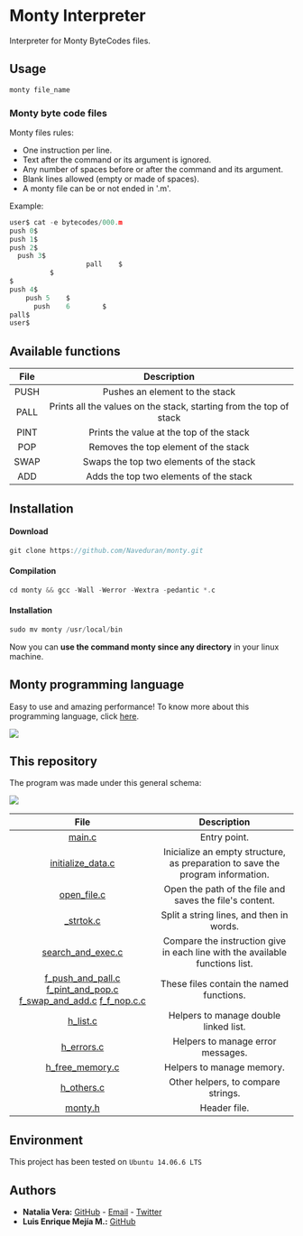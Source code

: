 # Monty Interpreter

Interpreter for Monty ByteCodes files.

## Usage

```c
monty file_name
````

### Monty byte code files

Monty files rules:
* One instruction per line.
* Text after the command or its argument is ignored.
* Any number of spaces before or after the command and its argument.
* Blank lines allowed (empty or made of spaces).
* A monty file can be or not ended in '.m'. 

Example:

```c
user$ cat -e bytecodes/000.m
push 0$
push 1$
push 2$
  push 3$
                   pall    $
          $
$
push 4$
    push 5    $
      push    6        $
pall$
user$
````

## Available functions

|File|Description|
|:-:|:-:|
|PUSH|Pushes an element to the stack|
|PALL|Prints all the values on the stack, starting from the top of stack|
|PINT|Prints the value at the top of the stack|
|POP|Removes the top element of the stack|
|SWAP|Swaps the top two elements of the stack|
|ADD|Adds the top two elements of the stack|

## Installation
#### Download
 ```c
git clone https://github.com/Naveduran/monty.git
````
#### Compilation
```c
cd monty && gcc -Wall -Werror -Wextra -pedantic *.c
````
#### Installation
```c
sudo mv monty /usr/local/bin
````
Now you can **use the command monty since any directory** in your linux machine.

## Monty programming language

Easy to use and amazing performance!
To know more about this programming language, click [here](
http://montyscoconut.github.io/).

![](http://montyscoconut.github.io/assets/media/wallpaper-1024.jpg)

## This repository

The program was made under this general schema:

![](https://pbs.twimg.com/media/E1TY1NvXEAElua7?format=jpg&name=900x900)

|File|Description|
|:-:|:-:|
|[main.c](./file)|Entry point.|
|[initialize_data.c](./file)|Inicialize an empty structure, as preparation to save the program information.|
|[open_file.c](./file)|Open the path of the file and saves the file's content.|
|[_strtok.c](./file)|Split a string lines, and then in words.|
|[search_and_exec.c](./file)|Compare the instruction give in each line with the available functions list.|
|[f_push_and_pall.c](./file) [f_pint_and_pop.c](./file) [f_swap_and_add.c](./file) [f_f_nop.c.c](./file)|These files contain the named functions.|
|[h_list.c](./file)|Helpers to manage double linked list.|
|[h_errors.c](./file)|Helpers to manage error messages.|
|[h_free_memory.c](./file)|Helpers to manage memory.|
|[h_others.c](./file)|Other helpers, to compare strings.|
|[monty.h](./file)|Header file.|

 ## Environment
 This project has been tested on `Ubuntu 14.06.6 LTS`

 ## Authors
* **Natalia Vera:** [GitHub](https://github.com/Naveduran) - [Email](naveduran@gmail.com) - [Twitter](https://twitter.com/NaVeDuran1)
* **Luis Enrique Mejía M.:** [GitHub](https://github.com/lemejiamo)
